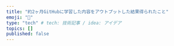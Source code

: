 ```yaml
---
title: "約2ヶ月GitHubに学習した内容をアウトプットした結果得られたこと"
emoji: "🎃"
type: "tech" # tech: 技術記事 / idea: アイデア
topics: []
published: false
---
```

